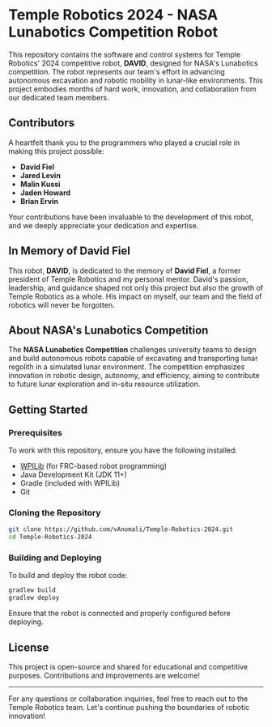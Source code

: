# Temple Robotics 2024 - NASA Lunabotics Competition Robot

This repository contains the software and control systems for Temple Robotics' 2024 competitive robot, **DAVID**, designed for NASA's Lunabotics competition. The robot represents our team's effort in advancing autonomous excavation and robotic mobility in lunar-like environments. This project embodies months of hard work, innovation, and collaboration from our dedicated team members.

## Contributors

A heartfelt thank you to the programmers who played a crucial role in making this project possible:

- **David Fiel**
- **Jared Levin**
- **Malin Kussi**
- **Jaden Howard**
- **Brian Ervin**

Your contributions have been invaluable to the development of this robot, and we deeply appreciate your dedication and expertise.

## In Memory of David Fiel

This robot, **DAVID**, is dedicated to the memory of **David Fiel**, a former president of Temple Robotics and my personal mentor. David's passion, leadership, and guidance shaped not only this project but also the growth of Temple Robotics as a whole. His impact on myself, our team and the field of robotics will never be forgotten.

## About NASA's Lunabotics Competition

The **NASA Lunabotics Competition** challenges university teams to design and build autonomous robots capable of excavating and transporting lunar regolith in a simulated lunar environment. The competition emphasizes innovation in robotic design, autonomy, and efficiency, aiming to contribute to future lunar exploration and in-situ resource utilization.

## Getting Started

### Prerequisites

To work with this repository, ensure you have the following installed:

- [WPILib](https://docs.wpilib.org/en/stable/) (for FRC-based robot programming)
- Java Development Kit (JDK 11+)
- Gradle (included with WPILib)
- Git

### Cloning the Repository

```bash
git clone https://github.com/vAnomali/Temple-Robotics-2024.git
cd Temple-Robotics-2024
```

### Building and Deploying

To build and deploy the robot code:

```bash
gradlew build
gradlew deploy
```

Ensure that the robot is connected and properly configured before deploying.

## License

This project is open-source and shared for educational and competitive purposes. Contributions and improvements are welcome!

---

For any questions or collaboration inquiries, feel free to reach out to the Temple Robotics team. Let's continue pushing the boundaries of robotic innovation!

